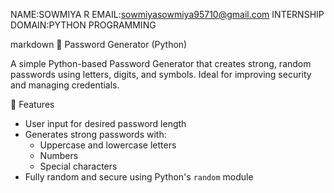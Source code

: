 NAME:SOWMIYA R
EMAIL:sowmiyasowmiya95710@gmail.com
INTERNSHIP DOMAIN:PYTHON PROGRAMMING




markdown
🔐 Password Generator (Python)

A simple Python-based Password Generator that creates strong, random passwords using letters, digits, and symbols. Ideal for improving security and managing credentials.

🚀 Features

- User input for desired password length
- Generates strong passwords with:
  - Uppercase and lowercase letters
  - Numbers
  - Special characters
- Fully random and secure using Python's `random` module



